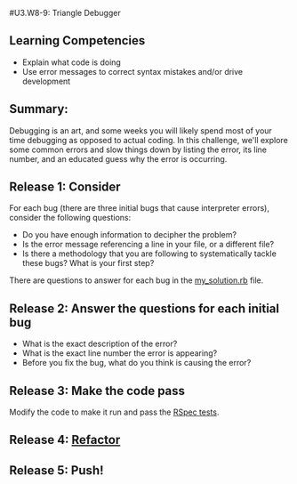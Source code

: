 #U3.W8-9: Triangle Debugger

## Learning Competencies
- Explain what code is doing
- Use error messages to correct syntax mistakes and/or drive development

## Summary:

Debugging is an art, and some weeks you will likely spend most of your time debugging as opposed to actual coding.  In this challenge, we'll explore some common errors and slow things down by listing the error, its line number, and an educated guess why the error is occurring.

## Release 1: Consider

For each bug (there are three initial bugs that cause interpreter errors), consider the following questions:
- Do you have enough information to decipher the problem?
- Is the error message referencing a line in your file, or a different file?
- Is there a methodology that you are following to systematically tackle these bugs?  What is your first step?

There are questions to answer for each bug in the [my_solution.rb](my_solution.rb) file.

## Release 2: Answer the questions for each initial bug
- What is the exact description of the error?
- What is the exact line number the error is appearing?
- Before you fix the bug, what do you think is causing the error?

## Release 3: Make the code pass
Modify the code to make it run and pass the [RSpec tests](triangle_spec.rb).

## Release 4: [Refactor](https://github.com/dev-academy-phase0/phase-0-handbook/blob/master/coding-references/refactoring.md)

## Release 5: Push!